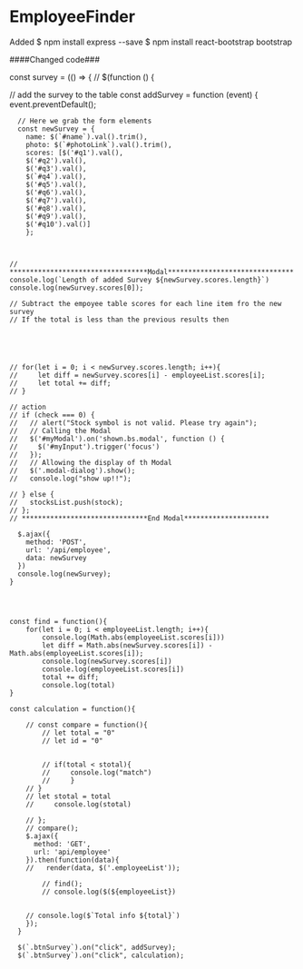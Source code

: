 # EmployeeFinder

Added 
$ npm install express --save
$ npm install react-bootstrap bootstrap

####Changed code###

const survey = (() => {
    // $(function () {



// add the survey to the table
    const addSurvey = function (event) {
      event.preventDefault();
  
      // Here we grab the form elements
      const newSurvey = { 
        name: $(`#name`).val().trim(),
        photo: $(`#photoLink`).val().trim(),
        scores: [$('#q1').val(),
        $('#q2').val(),
        $('#q3').val(), 
        $(`#q4`).val(),
        $('#q5').val(),
        $('#q6').val(),
        $('#q7').val(),
        $('#q8').val(),
        $('#q9').val(),
        $('#q10').val()]
        };
       
    

    // **********************************Modal*******************************
    console.log(`Length of added Survey ${newSurvey.scores.length}`)
    console.log(newSurvey.scores[0]); 

    // Subtract the empoyee table scores for each line item fro the new survey
    // If the total is less than the previous results then
  

   
        
    
    // for(let i = 0; i < newSurvey.scores.length; i++){
    //     let diff = newSurvey.scores[i] - employeeList.scores[i];
    //     let total += diff;
    // }

    // action
    // if (check === 0) {
    //   // alert("Stock symbol is not valid. Please try again");
    //   // Calling the Modal
    //   $('#myModal').on('shown.bs.modal', function () {
    //     $('#myInput').trigger('focus')
    //   });
    //   // Allowing the display of th Modal
    //   $('.modal-dialog').show();
    //   console.log("show up!!");
  
    // } else {
    //   stocksList.push(stock);
    // };
    // *******************************End Modal*********************

      $.ajax({
        method: 'POST',
        url: '/api/employee',
        data: newSurvey
      })
      console.log(newSurvey);
    }
    
 


    const find = function(){
        for(let i = 0; i < employeeList.length; i++){
            console.log(Math.abs(employeeList.scores[i]))
            let diff = Math.abs(newSurvey.scores[i]) - Math.abs(employeeList.scores[i]);
            console.log(newSurvey.scores[i])
            console.log(employeeList.scores[i])
            total += diff;
            console.log(total)
    }

    const calculation = function(){

        // const compare = function(){
            // let total = "0"
            // let id = "0"
      
            
            // if(total < stotal){
            //     console.log("match")
            //     }
        // }
        // let stotal = total
        //     console.log(stotal)
    
        // };
        // compare();
        $.ajax({
          method: 'GET',
          url: 'api/employee'
        }).then(function(data){
        //   render(data, $('.employeeList'));
        
            // find();
            // console.log($(${employeeList})


        // console.log($`Total info ${total}`)
        });
      }

      $(`.btnSurvey`).on("click", addSurvey);
      $(`.btnSurvey`).on("click", calculation);
      